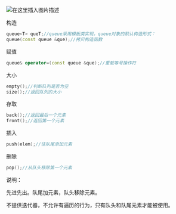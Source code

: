 ![在这里插入图片描述](https://img-blog.csdnimg.cn/20200612154022390.png?x-oss-process=image/watermark,type_ZmFuZ3poZW5naGVpdGk,shadow_10,text_aHR0cHM6Ly9ibG9nLmNzZG4ubmV0L3dlaXhpbl80MTk2OTY5MA==,size_16,color_FFFFFF,t_70)

构造

```c++
queue<T> queT;//queue采用模板类实现，queue对象的默认构造形式：
queue(const queue &que);//拷贝构造函数
```

赋值

```c++
queue& operator=(const queue &que);//重载等号操作符
```

大小

```c++
empty();//判断队列是否为空
size();//返回队列的大小
```

存取

```c++
back();//返回最后一个元素
front();//返回第一个元素
```

插入

```c++
push(elem);//往队尾添加元素
```

删除

```c++
pop();//从队头移除第一个元素
```

说明：

先进先出。队尾加元素，队头移除元素。

不提供迭代器，不允许有遍历的行为，只有队头和队尾元素才能被使用。